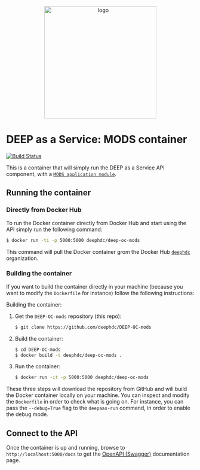 <div align="center">
<img src="https://marketplace.deep-hybrid-datacloud.eu/images/logo-deep.png" alt="logo" width="300"/>
</div>

# DEEP as a Service: MODS container

[![Build Status](https://jenkins.indigo-datacloud.eu/buildStatus/icon?job=Pipeline-as-code/DEEP-OC-org/DEEP-OC-mods/master)](https://jenkins.indigo-datacloud.eu/job/Pipeline-as-code/job/DEEP-OC-org/job/DEEP-OC-mods/job/master)

This is a container that will simply run the DEEP as a Service API component,
with a [`MODS application module`](https://github.com/deephdc/mods).

## Running the container

### Directly from Docker Hub

To run the Docker container directly from Docker Hub and start using the API
simply run the following command:

```bash
$ docker run -ti -p 5000:5000 deephdc/deep-oc-mods
```

This command will pull the Docker container grom the Docker Hub
[`deephdc`](https://hub.docker.com/u/deephdc/) organization.


### Building the container

If you want to build the container directly in your machine (because you want
to modify the `Dockerfile` for instance) follow the following instructions:

Building the container:

1. Get the `DEEP-OC-mods` repository (this repo):

    ```bash
    $ git clone https://github.com/deephdc/DEEP-OC-mods
    ```

2. Build the container:

    ```bash
    $ cd DEEP-OC-mods
    $ docker build -t deephdc/deep-oc-mods .
    ```

3. Run the container:

    ```bash
    $ docker run -it -p 5000:5000 deephdc/deep-oc-mods
    ```

These three steps will download the repository from GitHub and will build the
Docker container locally on your machine. You can inspect and modify the
`Dockerfile` in order to check what is going on. For instance, you can pass the
`--debug=True` flag to the `deepaas-run` command, in order to enable the debug
mode.

## Connect to the API

Once the container is up and running, browse to `http://localhost:5000/docs` to get
the [OpenAPI (Swagger)](https://www.openapis.org/) documentation page.
